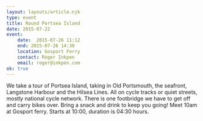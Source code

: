 ```yaml
---
layout: layouts/article.njk
type: event
title: Round Portsea Island
date: 2015-07-22
event:
    date:  2015-07-26 11:12
    end: 2015-07-26 14:30
    location: Gosport Ferry
    contact: Roger Inkpen
    email: roger@inkpen.com
ok: true
---
```


We take a tour of Portsea Island, taking in Old Portsmouth, the seafront, Langstone Harbour and the Hilsea Lines.  All on cycle tracks or quiet streets, mostly national cycle network.  There is one footbridge we have to get off and carry bikes over.  Bring a snack and drink to keep you going!  Meet 10am at Gosport ferry.  Starts at 10:00, duration is 04:30 hours.
